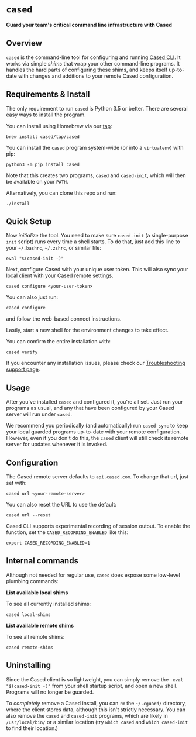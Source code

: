 `cased`
==========================================

**Guard your team's critical command line infrastructure with Cased**

Overview
-----------

`cased` is the command-line tool for configuring and running [Cased CLI](https://cased.com/guard).
It works via simple _shims_ that wrap your other command-line programs.
It handles the hard parts of configuring these shims, and keeps itself up-to-date
with changes and additions to your remote Cased configuration.


Requirements & Install
-----------------------

The only requirement to run `cased` is Python 3.5 or better. There are several easy ways to install
the program.

You can install using Homebrew via our [tap](https://github.com/cased/homebrew-tap):

```
brew install cased/tap/cased
```

You can install the `cased` program system-wide (or into a `virtualenv`) with pip:

```
python3 -m pip install cased
```

Note that this creates two programs, `cased` and `cased-init`, which will then be
available on your `PATH`.

Alternatively, you can clone this repo and run:

```
./install
```


Quick Setup
-----------------------

Now _initialize_ the tool. You need to make sure `cased-init` (a single-purpose `init` script)
runs every time a shell starts. To do that, just add this line to your `~/.bashrc`, `~/.zshrc`,
or similar file:

```
eval "$(cased-init -)"
```

Next, configure Cased with your unique user token. This will also sync your local client
with your Cased remote settings.

```
cased configure <your-user-token>
```

You can also just run:

```
cased configure
```

and follow the web-based connect instructions.

Lastly, start a new shell for the environment changes to take effect.

You can confirm the entire installation with:

```
cased verify
```

If you encounter any installation issues, please check our
[Troubleshooting support page](https://docs.cased.com/docs/troubleshooting).

Usage
------

After you've installed `cased` and configured it, you're all set.
Just run your programs as usual, and any that have been configured by
your Cased server will run under `cased`.

We recommend you periodically (and automatically)
run `cased sync` to keep your local guarded programs up-to-date
with your remote configuration. However, even if  you don't do this,
the `cased` client will still check its remote server for
updates whenever it is invoked.

Configuration
---------------

The Cased remote server defaults to `api.cased.com`. To change that
url, just set with:

```
cased url <your-remote-server>
```

You can also reset the URL to use the default:

```
cased url --reset
```

Cased CLI supports experimental recording of session outout. To enable the function, set
the `CASED_RECORDING_ENABLED` like this:

```
export CASED_RECORDING_ENABLED=1
```


Internal commands
------------------

Although not needed for regular use, `cased` does expose some low-level
plumbing commands:

**List available local shims**

To see all currently installed shims:

```
cased local-shims
```

**List available remote shims**

To see all remote  shims:

```
cased remote-shims
```

Uninstalling
---------------------

Since the Cased client is so lightweight, you can simply
remove the ` eval "$(cased-init -)"` from your shell startup script,
and open a new shell. Programs will no longer be guarded.

To _completely_ remove a Cased install, you can `rm`
the `~/.cguard/` directory, where the client stores data, although
this isn't strictly necessary. You can also remove the
`cased` and `cased-init` programs, which are likely
in `/usr/local/bin/` or a similar location (try `which cased`
and `which cased-init` to find their location.)
